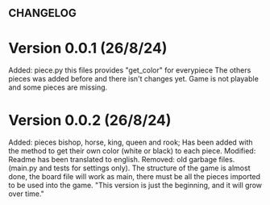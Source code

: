 ## CHANGELOG
# Version 0.0.1 (26/8/24)
Added: piece.py this files provides "get_color" for everypiece
The others pieces was added before and there isn't changes yet. 
Game is not playable and some pieces are missing.

# Version 0.0.2 (26/8/24)
Added: pieces bishop, horse, king, queen and rook; Has been added with the method to get their own color (white or black) to each piece.
Modified: Readme has been translated to english. 
Removed: old garbage files. (main.py and tests for settings only).
The structure of the game is almost done, the board file will work as main, there must be all the pieces imported to be used into the game. 
"This version is just the beginning, and it will grow over time."
 



